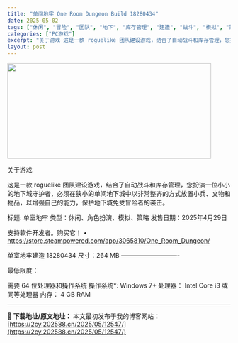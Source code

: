 ```yaml
---
title: "单间地牢 One Room Dungeon Build 18280434"
date: 2025-05-02
tags: ["休闲", "冒险", "团队", "地下", "库存管理", "建造", "战斗", "模拟", "策略", "管理"]
categories: ["PC游戏"]
excerpt: "关于游戏 这是一款 roguelike 团队建设游戏，结合了自动战斗和库存管理，您扮演一位小小的地下城守护者，必须在狭小的单间地下城中以非常整齐的方式放置小兵、文物和物品，以增强自己的能力，保护地下城免受冒险者的袭击。 标题: 单室地牢 类型：休闲、角色扮演、模拟、策略 发售日期：2025年4月29&hellip;"
layout: post
---
```


<img class="aligncenter size-full wp-image-12544" src="https://2cy.202588.cn/wp-content/uploads/2025/05/2025050213290520.webp" alt="" width="460" height="215" />

关于游戏

这是一款 roguelike 团队建设游戏，结合了自动战斗和库存管理，您扮演一位小小的地下城守护者，必须在狭小的单间地下城中以非常整齐的方式放置小兵、文物和物品，以增强自己的能力，保护地下城免受冒险者的袭击。

标题: 单室地牢
类型：休闲、角色扮演、模拟、策略
发售日期：2025年4月29日

支持软件开发者。购买它！
• https://store.steampowered.com/app/3065810/One_Room_Dungeon/

单室地牢建造 18280434
尺寸：264 MB
—————————-

最低限度：

需要 64 位处理器和操作系统
操作系统*: Windows 7+
处理器： Intel Core i3 或同等处理器
内存： 4 GB RAM

---
📖 **下载地址/原文地址：** 本文最初发布于我的博客网站：[https://2cy.202588.cn/2025/05/12547/](https://2cy.202588.cn/2025/05/12547/)
